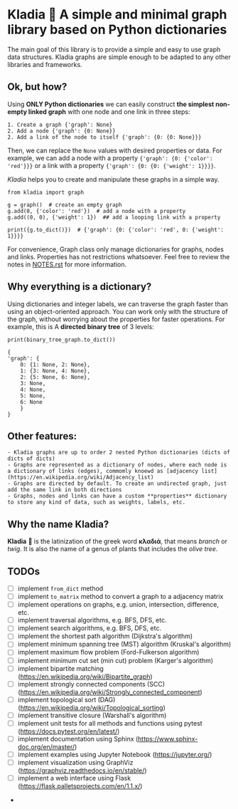 # Kladia  🌿 A simple and minimal graph library based on Python dictionaries

The main goal of this library is to provide a simple and easy to use graph data structures. 
Kladia graphs are simple enough to be adapted to any other libraries and frameworks.

## Ok, but how?

Using **ONLY Python dictionaries** we can easily construct **the simplest non-empty linked graph** with one node and one link in three steps:

    1. Create a graph {'graph': None}
    2. Add a node {'graph': {0: None}}
    2. Add a link of the node to itself {'graph': {0: {0: None}}}

Then, we can replace the ``None`` values with desired properties or data. For example, we can add a node with a
property ``{'graph': {0: {'color': 'red'}}}`` or a link with a property ``{'graph': {0: {0: {'weight': 1}}}}``.

*Kladia* helps you to create and manipulate these graphs in a simple way.

    from kladia import graph
    
    g = graph()  # create an empty graph
    g.add(0, {'color': 'red'})  # add a node with a property
    g.add((0, 0), {'weight': 1})  ## add a looping link with a property
    
    print({g.to_dict()})  # {'graph': {0: {'color': 'red', 0: {'weight': 1}}}}
    
For convenience, Graph class only manage dictionaries for graphs, nodes and links. Properties has not restrictions whatsoever. 
Feel free to review the notes in [NOTES.rst](https://github.com/jocerfranquiz/kladia/blob/main/NOTES.rst) for more information.

## Why everything is a dictionary?

Using dictionaries and integer labels, we can traverse the graph faster than using an object-oriented approach. You can work only with the structure of the graph, without worrying about the properties for faster operations. For example, this is A **directed binary tree** of 3 levels:
```
print(binary_tree_graph.to_dict())

{
'graph': {
    0: {1: None, 2: None}, 
    1: {3: None, 4: None}, 
    2: {5: None, 6: None}, 
    3: None, 
    4: None, 
    5: None, 
    6: None
    }
}
```
## Other features:
    - Kladia graphs are up to order 2 nested Python dictionaries (dicts of dicts of dicts)
    - Graphs are represented as a dictionary of nodes, where each node is a dictionary of links (edges), commomly knoewd as [adjacency list](https://en.wikipedia.org/wiki/Adjacency_list)
    - Graphs are directed by default. To create an undirected graph, just add the same link in both directions
    - Graphs, nodes and links can have a custom **properties** dictionary to store any kind of data, such as weights, labels, etc.

## Why the name Kladia?

**Kladia**  🌿 is the latinization of the greek word **κλαδιά**, that means *branch* or *twig*. It is also the name of a genus of plants that includes
the *olive tree*.

## TODOs

- [ ] implement ``from_dict`` method
- [ ] implement ``to_matrix`` method to convert a graph to a adjacency matrix
- [ ] implement operations on graphs, e.g. union, intersection, difference, etc.
- [ ] implement traversal algorithms, e.g. BFS, DFS, etc.
- [ ] implement search algorithms, e.g. BFS, DFS, etc.
- [ ] implement the shortest path algorithm (Dijkstra's algorithm)
- [ ] implement minimum spanning tree (MST) algorithm (Kruskal's algorithm)
- [ ] implement maximum flow problem (Ford-Fulkerson algorithm)
- [ ] implement minimum cut set (min cut) problem (Karger's algorithm)
- [ ] implement bipartite matching  (https://en.wikipedia.org/wiki/Bipartite_graph)
- [ ] implement strongly connected components (SCC) (https://en.wikipedia.org/wiki/Strongly_connected_component)
- [ ] implement topological sort (DAG) (https://en.wikipedia.org/wiki/Topological_sorting)
- [ ] implement transitive closure (Warshall's algorithm)
- [ ] implement unit tests for all methods and functions using pytest (https://docs.pytest.org/en/latest/)
- [ ] implement documentation using Sphinx (https://www.sphinx-doc.org/en/master/)
- [ ] implement examples using Jupyter Notebook (https://jupyter.org/)
- [ ] implement visualization using GraphViz (https://graphviz.readthedocs.io/en/stable/)
- [ ] implement a web interface using Flask (https://flask.palletsprojects.com/en/1.1.x/)
- 
